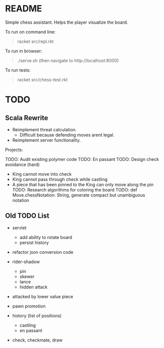 README
======

Simple chess assistant. Helps the player visualize the board.

To run on command line:

> racket src/repl.rkt

To run in browser:

> ./serve.sh
(then navigate to http://localhost:8000)

To run tests:

> racket src/chess-test.rkt

TODO
====

Scala Rewrite
-------------

- Reimplement threat calculation.
  - Difficult because defending moves arent legal.
- Reimplement server functionality.

Projects:

TODO: Audit existing polymer code
TODO: En passant
TODO: Design check avoidance (hard)
  - King cannot move into check
  - King cannot pass through check while castling
  - A piece that has been pinned to the King can only move along the pin
TODO: Research algorithms for coloring the board
TODO: def Move.chessNotation: String, generate compact but unambiguous notation

Old TODO List
-------------

- servlet
  - add ability to rotate board
  - persist history

- refactor json conversion code

- rider-shadow
  - pin
  - skewer
  - lance
  - hidden attack
- attacked by lower value piece

- pawn promotion
- history (list of positions)
  - castling
  - en passant
- check, checkmate, draw
